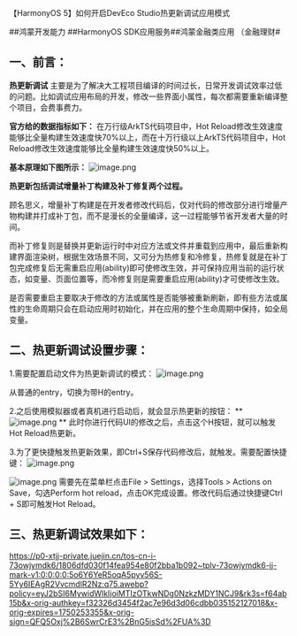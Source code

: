 【HarmonyOS 5】如何开启DevEco Studio热更新调试应用模式

\##鸿蒙开发能力 ##HarmonyOS SDK应用服务##鸿蒙金融类应用 （金融理财#

## 一、前言：

**热更新调试**
主要是为了解决大工程项目编译的时间过长，日常开发调试效率过低的问题。比如调试应用布局的开发，修改一些界面小属性，每次都需要重新编译整个项目，会费事费力。

**官方给的数据指标如下：**
在万行级ArkTS代码项目中，Hot Reload修改生效速度能够比全量构建生效速度快70%以上，而在十万行级以上ArkTS代码项目中，Hot Reload修改生效速度能够比全量构建生效速度快50%以上。

**基本原理如下图所示：**
![image.png](https://gonline-file.oss-cn-shenzhen.aliyuncs.com/file/png/2025-06-11/image_c7f74086.png 'image.png')

**热更新包括调试增量补丁构建及补丁修复两个过程。**

顾名思义，增量补丁构建是在开发者修改代码后，仅对代码的修改部分进行增量产物构建并打成补丁包，而不是漫长的全量编译，这一过程能够节省开发者大量的时间。

而补丁修复则是替换并更新运行时中对应方法或文件并重载到应用中，最后重新构建界面渲染树，根据生效场景不同，又可分为热修复和冷修复，热修复就是在补丁包完成修复后无需重启应用(ability)即可使修改生效，并可保持应用当前的运行状态，如变量、页面位置等，而冷修复则是需要重启应用(ability)才可使修改生效。

是否需要重启主要取决于修改的方法或属性是否能够被重新刷新，即有些方法或属性的生命周期只会在启动应用时初始化，并在应用的整个生命周期中保持，如全局变量。

## 二、热更新调试设置步骤：

1.需要配置启动文件为热更新调试的模式：
![image.png](https://gonline-file.oss-cn-shenzhen.aliyuncs.com/file/png/2025-06-11/image_c97229fb.png 'image.png')

从普通的entry，切换为带H的entry。

2.之后使用模拟器或者真机进行启动后，就会显示热更新的按钮：
**![image.png](https://gonline-file.oss-cn-shenzhen.aliyuncs.com/file/png/2025-06-11/image_5960a599.png 'image.png')
**
此时你进行代码UI的修改之后，点击这个H按钮，就可以触发Hot Reload热更新。

3.为了更快捷触发热更新效果，即Ctrl+S保存代码修改后，就触发。需要配置快捷键：
![image.png](https://gonline-file.oss-cn-shenzhen.aliyuncs.com/file/png/2025-06-11/image_82a25dae.png 'image.png')

![image.png](https://gonline-file.oss-cn-shenzhen.aliyuncs.com/file/png/2025-06-11/image_c70293c2.png 'image.png')
需要先在菜单栏点击File > Settings，选择Tools > Actions on Save，勾选Perform hot reload，点击OK完成设置。修改代码后通过快捷键Ctrl + S即可触发Hot Reload。

## 三、热更新调试效果如下：
https://p0-xtjj-private.juejin.cn/tos-cn-i-73owjymdk6/1806dfd030f14fea954e80f2bba1b092~tplv-73owjymdk6-jj-mark-v1:0:0:0:0:5o6Y6YeR5oqA5pyv56S-5Yy6IEAgR2VvcmdlR2Nz:q75.awebp?policy=eyJ2bSI6MywidWlkIjoiMTIzOTkwNDg0NzkzMDY1NCJ9&rk3s=f64ab15b&x-orig-authkey=f32326d3454f2ac7e96d3d06cdbb035152127018&x-orig-expires=1750253355&x-orig-sign=QFQ5Oxj%2B6SwrCrE3%2BnG5isSd%2FUA%3D
